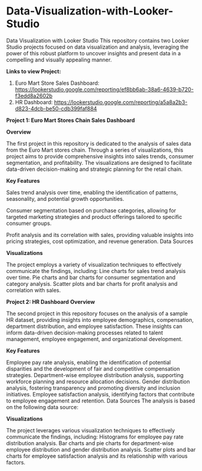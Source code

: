 # Data-Visualization-with-Looker-Studio

Data Visualization with Looker Studio
This repository contains two Looker Studio projects focused on data visualization and analysis, leveraging the power of this robust platform to uncover insights and present data in a compelling and visually appealing manner.

**Links to view Project:**
1. Euro Mart Store Sales Dashboard: https://lookerstudio.google.com/reporting/ef8bb6ab-38a6-4639-b720-f3edd8a2602b
2. HR Dashboard: https://lookerstudio.google.com/reporting/a5a8a2b3-d823-4dcb-be50-cdb399faf884

**Project 1: Euro Mart Stores Chain Sales Dashboard**

**Overview**

The first project in this repository is dedicated to the analysis of sales data from the Euro Mart stores chain. Through a series of visualizations, this project aims to provide comprehensive insights into sales trends, consumer segmentation, and profitability. The visualizations are designed to facilitate data-driven decision-making and strategic planning for the retail chain.

**Key Features**

Sales trend analysis over time, enabling the identification of patterns, seasonality, and potential growth opportunities.

Consumer segmentation based on purchase categories, allowing for targeted marketing strategies and product offerings tailored to specific consumer groups.

Profit analysis and its correlation with sales, providing valuable insights into pricing strategies, cost optimization, and revenue generation.
Data Sources

**Visualizations**

The project employs a variety of visualization techniques to effectively communicate the findings, including:
Line charts for sales trend analysis over time.
Pie charts and bar charts for consumer segmentation and category analysis.
Scatter plots and bar charts for profit analysis and correlation with sales.




**Project 2: HR Dashboard**
**Overview**

The second project in this repository focuses on the analysis of a sample HR dataset, providing insights into employee demographics, compensation, department distribution, and employee satisfaction. These insights can inform data-driven decision-making processes related to talent management, employee engagement, and organizational development.

**Key Features**

Employee pay rate analysis, enabling the identification of potential disparities and the development of fair and competitive compensation strategies.
Department-wise employee distribution analysis, supporting workforce planning and resource allocation decisions.
Gender distribution analysis, fostering transparency and promoting diversity and inclusion initiatives.
Employee satisfaction analysis, identifying factors that contribute to employee engagement and retention.
Data Sources
The analysis is based on the following data source:

**Visualizations**

The project leverages various visualization techniques to effectively communicate the findings, including:
Histograms for employee pay rate distribution analysis.
Bar charts and pie charts for department-wise employee distribution and gender distribution analysis.
Scatter plots and bar charts for employee satisfaction analysis and its relationship with various factors.

